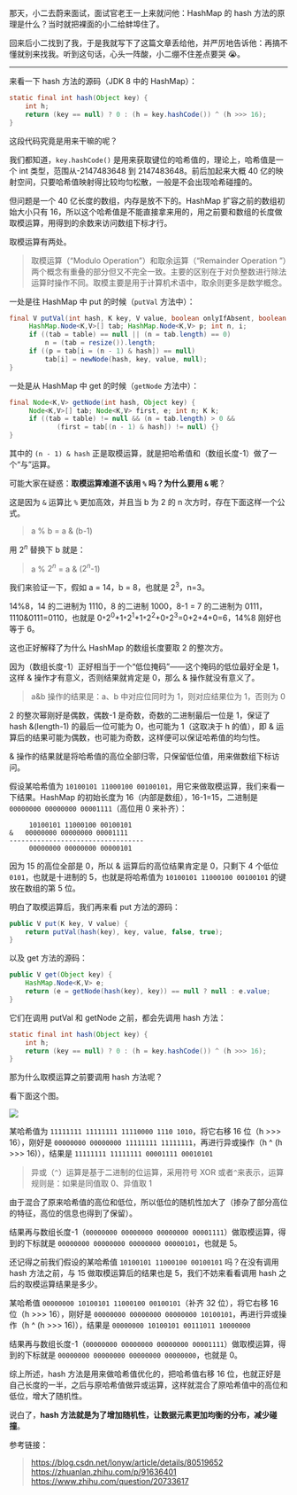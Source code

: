 

那天，小二去蔚来面试，面试官老王一上来就问他：HashMap 的 hash 方法的原理是什么？当时就把裸面的小二给蚌埠住了。

回来后小二找到了我，于是我就写下了这篇文章丢给他，并严厉地告诉他：再搞不懂就别来找我。听到这句话，心头一阵酸，小二绷不住差点要哭 😭。

---

来看一下 hash 方法的源码（JDK 8 中的 HashMap）：

```java
static final int hash(Object key) {
    int h;
    return (key == null) ? 0 : (h = key.hashCode()) ^ (h >>> 16);
}
```

这段代码究竟是用来干嘛的呢？

我们都知道，`key.hashCode()` 是用来获取键位的哈希值的，理论上，哈希值是一个 int 类型，范围从-2147483648 到 2147483648。前后加起来大概 40 亿的映射空间，只要哈希值映射得比较均匀松散，一般是不会出现哈希碰撞的。

但问题是一个 40 亿长度的数组，内存是放不下的。HashMap 扩容之前的数组初始大小只有 16，所以这个哈希值是不能直接拿来用的，用之前要和数组的长度做取模运算，用得到的余数来访问数组下标才行。

取模运算有两处。

> 取模运算（“Modulo Operation”）和取余运算（“Remainder Operation ”）两个概念有重叠的部分但又不完全一致。主要的区别在于对负整数进行除法运算时操作不同。取模主要是用于计算机术语中，取余则更多是数学概念。

一处是往 HashMap 中 put 的时候（`putVal` 方法中）：

```java
final V putVal(int hash, K key, V value, boolean onlyIfAbsent, boolean evict) {
     HashMap.Node<K,V>[] tab; HashMap.Node<K,V> p; int n, i;
     if ((tab = table) == null || (n = tab.length) == 0)
         n = (tab = resize()).length;
     if ((p = tab[i = (n - 1) & hash]) == null)
         tab[i] = newNode(hash, key, value, null);
}
```

一处是从 HashMap 中 get 的时候（`getNode` 方法中）：

```java
final Node<K,V> getNode(int hash, Object key) {
     Node<K,V>[] tab; Node<K,V> first, e; int n; K k;
     if ((tab = table) != null && (n = tab.length) > 0 &&
            (first = tab[(n - 1) & hash]) != null) {}
}
```

其中的 `(n - 1) & hash` 正是取模运算，就是把哈希值和（数组长度-1）做了一个“与”运算。

可能大家在疑惑：**取模运算难道不该用 `%` 吗？为什么要用 `&` 呢**？

这是因为 `&` 运算比 `%` 更加高效，并且当 b 为 2 的 n 次方时，存在下面这样一个公式。

> a % b = a & (b-1)

用 $2^n$ 替换下 b 就是：

>a % $2^n$ = a & ($2^n$-1)

我们来验证一下，假如 a = 14，b = 8，也就是 $2^3$，n=3。

14%8，14 的二进制为 1110，8 的二进制 1000，8-1 = 7 的二进制为 0111，1110&0111=0110，也就是 0`*`$2^0$+1`*`$2^1$+1`*`$2^2$+0`*`$2^3$=0+2+4+0=6，14%8 刚好也等于 6。

这也正好解释了为什么 HashMap 的数组长度要取 2 的整次方。

因为（数组长度-1）正好相当于一个“低位掩码”——这个掩码的低位最好全是 1，这样 & 操作才有意义，否则结果就肯定是 0，那么 & 操作就没有意义了。

> a&b 操作的结果是：a、b 中对应位同时为 1，则对应结果位为 1，否则为 0

2 的整次幂刚好是偶数，偶数-1 是奇数，奇数的二进制最后一位是 1，保证了 hash &(length-1) 的最后一位可能为 0，也可能为 1（这取决于 h 的值），即 & 运算后的结果可能为偶数，也可能为奇数，这样便可以保证哈希值的均匀性。

& 操作的结果就是将哈希值的高位全部归零，只保留低位值，用来做数组下标访问。

假设某哈希值为 `10100101 11000100 00100101`，用它来做取模运算，我们来看一下结果。HashMap 的初始长度为 16（内部是数组），16-1=15，二进制是 `00000000 00000000 00001111`（高位用 0 来补齐）：

```
	 10100101 11000100 00100101
&	00000000 00000000 00001111
----------------------------------
	 00000000 00000000 00000101
```

因为 15 的高位全部是 0，所以 & 运算后的高位结果肯定是 0，只剩下 4 个低位 `0101`，也就是十进制的 5，也就是将哈希值为 `10100101 11000100 00100101` 的键放在数组的第 5 位。

明白了取模运算后，我们再来看 put 方法的源码：

```java
public V put(K key, V value) {
    return putVal(hash(key), key, value, false, true);
}
```

以及 get 方法的源码：

```java
public V get(Object key) {
    HashMap.Node<K,V> e;
    return (e = getNode(hash(key), key)) == null ? null : e.value;
}
```

它们在调用 putVal 和 getNode 之前，都会先调用 hash 方法：

```java
static final int hash(Object key) {
    int h;
    return (key == null) ? 0 : (h = key.hashCode()) ^ (h >>> 16);
}
```

那为什么取模运算之前要调用 hash 方法呢？

看下面这个图。

![](https://cdn.jsdelivr.net/gh/itwanger/toBeBetterJavaer/images/collection/hash-01.png)

某哈希值为 `11111111 11111111 11110000 1110 1010`，将它右移 16 位（h >>> 16），刚好是 `00000000 00000000 11111111 11111111`，再进行异或操作（h ^ (h >>> 16)），结果是 `11111111 11111111 00001111 00010101`

> 异或（`^`）运算是基于二进制的位运算，采用符号 XOR 或者`^`来表示，运算规则是：如果是同值取 0、异值取 1

由于混合了原来哈希值的高位和低位，所以低位的随机性加大了（掺杂了部分高位的特征，高位的信息也得到了保留）。

结果再与数组长度-1（`00000000 00000000 00000000 00001111`）做取模运算，得到的下标就是 `00000000 00000000 00000000 00000101`，也就是 5。

还记得之前我们假设的某哈希值 `10100101 11000100 00100101` 吗？在没有调用 hash 方法之前，与 15 做取模运算后的结果也是 5，我们不妨来看看调用 hash 之后的取模运算结果是多少。

某哈希值 `00000000 10100101 11000100 00100101`（补齐 32 位），将它右移 16 位（h >>> 16），刚好是 `00000000 00000000 00000000 10100101`，再进行异或操作（h ^ (h >>> 16)），结果是 `00000000 10100101 00111011 10000000`

结果再与数组长度-1（`00000000 00000000 00000000 00001111`）做取模运算，得到的下标就是 `00000000 00000000 00000000 00000000`，也就是 0。

综上所述，hash 方法是用来做哈希值优化的，把哈希值右移 16 位，也就正好是自己长度的一半，之后与原哈希值做异或运算，这样就混合了原哈希值中的高位和低位，增大了随机性。

说白了，**hash 方法就是为了增加随机性，让数据元素更加均衡的分布，减少碰撞**。

参考链接：

> https://blog.csdn.net/lonyw/article/details/80519652 
>https://zhuanlan.zhihu.com/p/91636401 
>https://www.zhihu.com/question/20733617